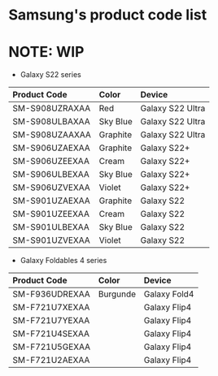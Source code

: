 # Samsung's product code list
# NOTE: WIP


- Galaxy S22 series

| Product Code     | Color          |Device                 |
:------------------|:---------------|:----------------------|
| SM-S908UZRAXAA   |  Red           |   Galaxy S22 Ultra    |
| SM-S908ULBAXAA   |  Sky Blue      |   Galaxy S22 Ultra    |
| SM-S908UZAAXAA   | Graphite       |   Galaxy S22 Ultra    |
| SM-S906UZAEXAA   | Graphite       |   Galaxy S22+         |
| SM-S906UZEEXAA   | Cream          |   Galaxy S22+         |
| SM-S906ULBEXAA   | Sky Blue       |   Galaxy S22+         |
| SM-S906UZVEXAA   | Violet         |   Galaxy S22+         |
| SM-S901UZAEXAA   | Graphite       |   Galaxy S22          |
| SM-S901UZEEXAA   | Cream          |   Galaxy S22          |
| SM-S901ULBEXAA   | Sky Blue       |   Galaxy S22          |
| SM-S901UZVEXAA   | Violet         |   Galaxy S22          |


- Galaxy Foldables 4 series

| Product Code      | Color     | Device       |
:-------------------|:----------|:-------------|
| SM-F936UDREXAA    | Burgunde  | Galaxy Fold4 |
| SM-F721U7XEXAA    |           | Galaxy Flip4 |
| SM-F721U7YEXAA    |           | Galaxy Flip4 |
| SM-F721U4SEXAA    |           | Galaxy Flip4 |
| SM-F721U5GEXAA    |           | Galaxy Flip4 |
| SM-F721U2AEXAA    |           | Galaxy Flip4 |
